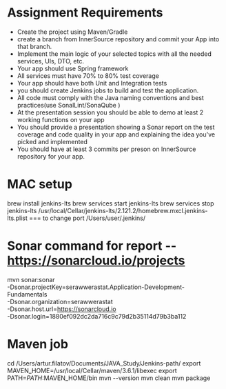 Assignment Requirements
=========================

-  Create the project using Maven/Gradle
-  create a branch from InnerSource repository and commit your App into that branch.
-  Implement the main logic of your selected topics with all the needed services, UIs, DTO, etc.
-  Your app should use Spring framework
-  All services must have 70% to 80% test coverage
-  Your app should have both Unit and Integration tests
-  you should create Jenkins jobs to build and test the application.
-  All code must comply with the Java naming conventions and best practices(use SonalLint/SonaQube )
-  At the presentation session you should be able to demo at least 2 working functions on your app
-  You should provide a presentation showing a Sonar report on the test coverage and code quality in your app and explaining the idea you&#39;ve picked and implemented
-  You should have at least 3 commits per preson on InnerSource repository for  your app.

MAC setup 
====================
brew install jenkins-lts
brew services start jenkins-lts
brew services stop jenkins-lts
/usr/local/Cellar/jenkins-lts/2.121.2/homebrew.mxcl.jenkins-lts.plist   === to change port
/Users/user/.jenkins/


Sonar command for report -- https://sonarcloud.io/projects
===============================
mvn sonar:sonar \
  -Dsonar.projectKey=serawwerastat.Application-Development-Fundamentals \
  -Dsonar.organization=serawwerastat \
  -Dsonar.host.url=https://sonarcloud.io \
  -Dsonar.login=1880ef092dc2da716c9c79d2b35114d79b3ba112


Maven job
===============================

cd /Users/artur.filatov/Documents/JAVA_Study/Jenkins-path/
export MAVEN_HOME=/usr/local/Cellar/maven/3.6.1/libexec
export PATH=$PATH:$MAVEN_HOME/bin
mvn --version
mvn clean
mvn package


